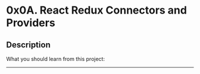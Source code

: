 # 0x0A. React Redux Connectors and Providers

## Description

What you should learn from this project:

---



